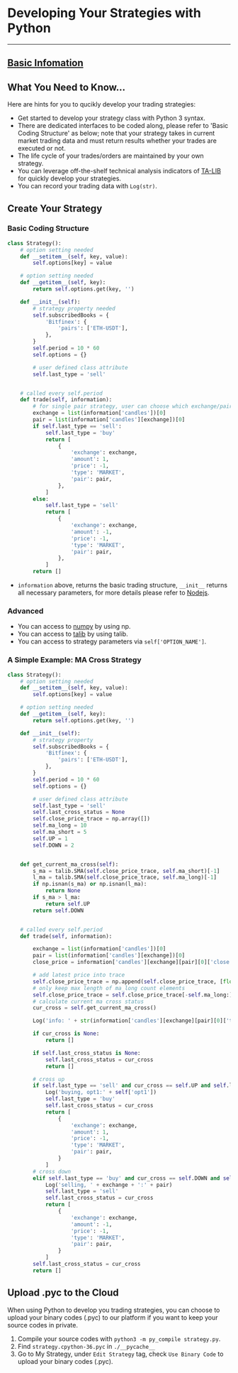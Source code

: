 # Developing Your Strategies with Python
---

## [Basic Infomation](WritingStrategy_en.md)
## What You Need to Know...
Here are hints for you to qucikly develop your trading strategies:
* Get started to develop your strategy class with Python 3 syntax.
* There are dedicated interfaces to be coded along, please refer to 'Basic Coding Structure' as below; note that your strategy takes in current market trading data and must return results whether your trades are executed or not.
* The life cycle of your trades/orders are maintained by your own strategy.
* You can leverage off-the-shelf technical analysis indicators of [TA-LIB](https://github.com/acrazing/talib-binding-node) for quickly develop your strategies.
* You can record your trading data with `Log(str)`.

## Create Your Strategy
### Basic Coding Structure
``` python
class Strategy():
    # option setting needed
    def __setitem__(self, key, value):
        self.options[key] = value

    # option setting needed
    def __getitem__(self, key):
        return self.options.get(key, '')

    def __init__(self):
        # strategy property needed
        self.subscribedBooks = {
            'Bitfinex': {
                'pairs': ['ETH-USDT'],
            },
        }
        self.period = 10 * 60
        self.options = {}

        # user defined class attribute
        self.last_type = 'sell'


    # called every self.period
    def trade(self, information):
        # for single pair strategy, user can choose which exchange/pair to use when launch, get current exchange/pair from information
        exchange = list(information['candles'])[0]
        pair = list(information['candles'][exchange])[0]
        if self.last_type == 'sell':
            self.last_type = 'buy'
            return [
                {
                    'exchange': exchange,
                    'amount': 1,
                    'price': -1,
                    'type': 'MARKET',
                    'pair': pair,
                },
            ]
        else:
            self.last_type = 'sell'
            return [
                {
                    'exchange': exchange,
                    'amount': -1,
                    'price': -1,
                    'type': 'MARKET',
                    'pair': pair,
                },
            ]
        return []

```

* `information` above, returns the basic trading structure, `__init__` returns all necessary parameters, for more details please refer to [Nodejs](WritingStrategy.md).

### Advanced
* You can access to [numpy](http://www.numpy.org/) by using np.
* You can access to [talib](https://github.com/mrjbq7/ta-lib) by using talib.
* You can access to strategy parameters via ```self['OPTION_NAME']```.

### A Simple Example: MA Cross Strategy
``` python
class Strategy():
    # option setting needed
    def __setitem__(self, key, value):
        self.options[key] = value

    # option setting needed
    def __getitem__(self, key):
        return self.options.get(key, '')

    def __init__(self):
        # strategy property
        self.subscribedBooks = {
            'Bitfinex': {
                'pairs': ['ETH-USDT'],
            },
        }
        self.period = 10 * 60
        self.options = {}

        # user defined class attribute
        self.last_type = 'sell'
        self.last_cross_status = None
        self.close_price_trace = np.array([])
        self.ma_long = 10
        self.ma_short = 5
        self.UP = 1
        self.DOWN = 2


    def get_current_ma_cross(self):
        s_ma = talib.SMA(self.close_price_trace, self.ma_short)[-1]
        l_ma = talib.SMA(self.close_price_trace, self.ma_long)[-1]
        if np.isnan(s_ma) or np.isnan(l_ma):
            return None
        if s_ma > l_ma:
            return self.UP
        return self.DOWN


    # called every self.period
    def trade(self, information):

        exchange = list(information['candles'])[0]
        pair = list(information['candles'][exchange])[0]
        close_price = information['candles'][exchange][pair][0]['close']

        # add latest price into trace
        self.close_price_trace = np.append(self.close_price_trace, [float(close_price)])
        # only keep max length of ma_long count elements
        self.close_price_trace = self.close_price_trace[-self.ma_long:]
        # calculate current ma cross status
        cur_cross = self.get_current_ma_cross()

        Log('info: ' + str(information['candles'][exchange][pair][0]['time']) + ', ' + str(information['candles'][exchange][pair][0]['open']) + ', assets' + str(self['assets'][exchange]['ETH']))

        if cur_cross is None:
            return []

        if self.last_cross_status is None:
            self.last_cross_status = cur_cross
            return []

        # cross up
        if self.last_type == 'sell' and cur_cross == self.UP and self.last_cross_status == self.DOWN:
            Log('buying, opt1:' + self['opt1'])
            self.last_type = 'buy'
            self.last_cross_status = cur_cross
            return [
                {
                    'exchange': exchange,
                    'amount': 1,
                    'price': -1,
                    'type': 'MARKET',
                    'pair': pair,
                }
            ]
        # cross down
        elif self.last_type == 'buy' and cur_cross == self.DOWN and self.last_cross_status == self.UP:
            Log('selling, ' + exchange + ':' + pair)
            self.last_type = 'sell'
            self.last_cross_status = cur_cross
            return [
                {
                    'exchange': exchange,
                    'amount': -1,
                    'price': -1,
                    'type': 'MARKET',
                    'pair': pair,
                }
            ]
        self.last_cross_status = cur_cross
        return []

```
## Upload .pyc to the Cloud
When using Python to develop you trading strategies, you can choose to upload your binary codes (.pyc) to our platform if you want to keep your source codes in private.
1. Compile your source codes with ```python3 -m py_compile strategy.py```.
2. Find ```strategy.cpython-36.pyc``` in ```./__pycache__```
3. Go to My Strategy, under `Edit Strategy` tag, check `Use Binary Code` to upload your binary codes (.pyc).



